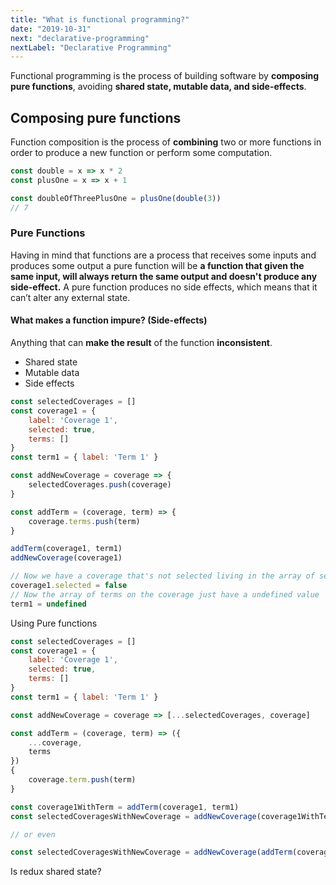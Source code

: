 ```yaml
---
title: "What is functional programming?"
date: "2019-10-31"
next: "declarative-programming"
nextLabel: "Declarative Programming"
---
```


Functional programming is the process of building software by **composing pure functions**, avoiding **shared state, mutable data, and side-effects**.

## Composing pure functions
 Function composition is the process of **combining** two or more functions in order to produce a new function or perform some computation. 
 
 ```js
const double = x => x * 2
const plusOne = x => x + 1

const doubleOfThreePlusOne = plusOne(double(3))
// 7
```
 
### Pure Functions

Having in mind that functions are a process that receives some inputs and produces some output a pure function will be **a function that given the same input, will always return the same output and doesn't produce any side-effect.**
A pure function produces no side effects, which means that it can’t alter any external state. 

#### What makes a function impure? (Side-effects)
Anything that can **make the result** of the function **inconsistent**.
- Shared state
- Mutable data
- Side effects

```js
const selectedCoverages = []
const coverage1 = {
    label: 'Coverage 1',
    selected: true,
    terms: []
}
const term1 = { label: 'Term 1' }

const addNewCoverage = coverage => {
    selectedCoverages.push(coverage)
}

const addTerm = (coverage, term) => {
    coverage.terms.push(term)
}

addTerm(coverage1, term1)
addNewCoverage(coverage1)

// Now we have a coverage that's not selected living in the array of selected coverages
coverage1.selected = false
// Now the array of terms on the coverage just have a undefined value
term1 = undefined
```
Using Pure functions
```js
const selectedCoverages = []
const coverage1 = {
    label: 'Coverage 1',
    selected: true,
    terms: []
}
const term1 = { label: 'Term 1' }

const addNewCoverage = coverage => [...selectedCoverages, coverage]

const addTerm = (coverage, term) => ({
    ...coverage,
    terms
})
{
    coverage.term.push(term)
}

const coverage1WithTerm = addTerm(coverage1, term1)
const selectedCoveragesWithNewCoverage = addNewCoverage(coverage1WithTerm)

// or even

const selectedCoveragesWithNewCoverage = addNewCoverage(addTerm(coverage1, term1))

```

Is redux shared state?
